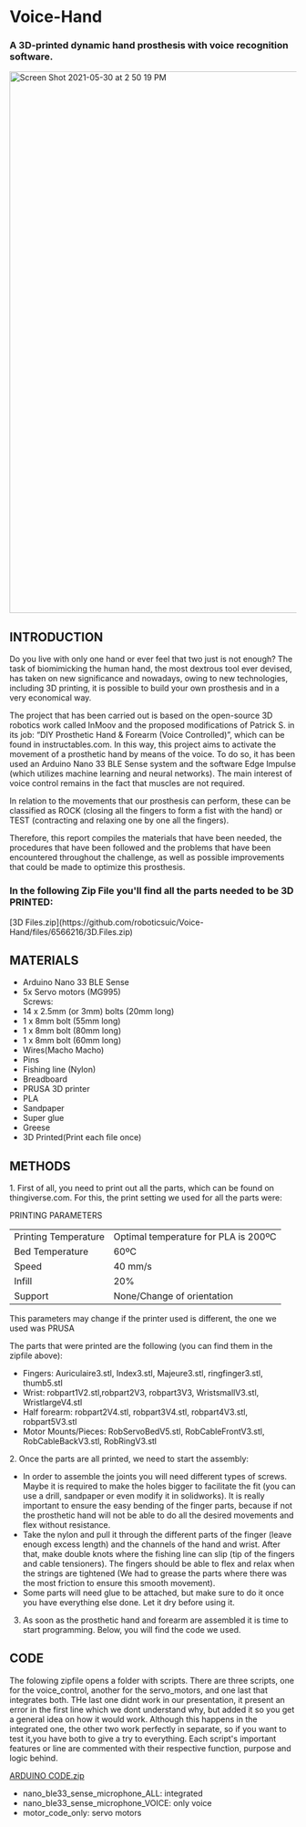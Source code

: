 # Voice-Hand
<h3>A 3D-printed dynamic hand prosthesis with voice recognition software.
</h3>
  <img width="950" alt="Screen Shot 2021-05-30 at 2 50 19 PM" src="https://user-images.githubusercontent.com/60470010/120104768-64f41c80-c156-11eb-8aee-cd612a9d6588.png">
<h2>
INTRODUCTION </h2>
<p>
Do you live with only one hand or ever feel that two just is not enough? The task of biomimicking the human hand, the most dextrous tool ever devised, has taken on new significance and nowadays, owing to new technologies, including 3D printing, it is possible to build your own prosthesis and in a very economical way. 

The project that has been carried out is based on the open-source 3D robotics work called InMoov and the proposed modifications of Patrick S. in its job: “DIY Prosthetic Hand & Forearm (Voice Controlled)”,  which can be found in instructables.com. In this way, this project aims to activate the movement of a prosthetic hand by means of the voice. To do so, it has been used an Arduino Nano 33 BLE Sense system and the software Edge Impulse (which utilizes machine learning and neural networks). The main interest of voice control remains in the fact that muscles are not required.

In relation to the movements that our prosthesis can perform, these can be classified as ROCK (closing all the fingers to form a fist with the hand) or TEST (contracting and relaxing one by one all the fingers). 

Therefore, this report compiles the materials that have been needed, the procedures that have been followed and the problems that have been encountered throughout the challenge, as well as possible improvements that could be made to optimize this prosthesis.</p>
<h3>
In the following Zip File you'll find all the parts needed to be 3D PRINTED:
</h3>
[3D Files.zip](https://github.com/roboticsuic/Voice-Hand/files/6566216/3D.Files.zip)


<h2> MATERIALS</h2>
<ul>
<li>Arduino Nano 33 BLE Sense</li>
<li>5x Servo motors (MG995)</li>
Screws:
<li>14 x 2.5mm (or 3mm) bolts (20mm long)</li>
<li>1 x 8mm bolt (55mm long)</li>
<li>1 x 8mm bolt (80mm long)</li>
<li>1 x 8mm bolt (60mm long)</li>
<li>Wires(Macho Macho)</li>
<li>Pins</li>
<li>Fishing line (Nylon)</li>
<li>Breadboard</li>
<li>PRUSA 3D printer</li>
<li>PLA</li>
<li>Sandpaper</li>
<li>Super glue</li>
<li>Greese</li>
<li>3D Printed(Print each file once)</li>
</ul>
  
<h2>METHODS</h2>
<p>1. First of all, you need to print out all the parts, which can be found on thingiverse.com. For this, the print setting we used for all the parts were:
</p>
<table>
<thead>
	<tr>
		PRINTING PARAMETERS
	</tr>
</thead>
<tbody>
	<tr>
		<td>Printing Temperature</td>
		<td>Optimal temperature for PLA is 200ºC</td>
	</tr>
	<tr>
		<td>Bed Temperature</td>
		<td>60ºC</td>
	</tr>
  	<tr>
		<td>Speed</td>
		<td>40 mm/s</td>
	</tr>
  	<tr>
		<td>Infill</td>
		<td>20%</td>
	</tr>
  	<tr>
		<td>Support</td>
		<td>None/Change of orientation</td>
	</tr>
</tbody>
</table>

<p>
This parameters may change if the printer used is different, the one we used was PRUSA 

The parts that were printed are the following (you can find them in the zipfile above):</p>
<ul>
	<li>Fingers: Auriculaire3.stl, Index3.stl, Majeure3.stl, ringfinger3.stl, thumb5.stl </li>
	<li> Wrist: robpart1V2.stl,robpart2V3, robpart3V3, WristsmallV3.stl, WristlargeV4.stl</li>
	<li> Half forearm: robpart2V4.stl, robpart3V4.stl, robpart4V3.stl, robpart5V3.stl</li>
	<li>Motor Mounts/Pieces: RobServoBedV5.stl, RobCableFrontV3.stl, RobCableBackV3.stl, RobRingV3.stl</li>
</ul>

<p>2. Once the parts are all printed, we need to start the assembly:

- In order to assemble the joints you will need different types of screws. Maybe it is required to make the holes bigger to facilitate the fit  (you can use a drill, sandpaper or even modify it in solidworks). It is really important to ensure the easy bending of the finger parts, because if not the prosthetic hand will not be able to do all the desired movements and flex without resistance. 
- Take the nylon and pull it through the different parts of the finger (leave enough excess length) and the channels of the hand and wrist. After that, make double knots where the fishing line can slip (tip of the fingers and cable tensioners). The fingers should be able to flex and relax when the strings are tightened (We had to grease the parts where there was the most friction to ensure this smooth movement).
- Some parts will need glue to be attached, but make sure to do it once you have everything else done. Let it dry before using it.

3. As soon as the prosthetic hand and forearm are assembled it is time to start programming. Below, you will find the code we used. 
	</p>

<h2> CODE</h2>

<p>
The folowing zipfile opens a folder with scripts. There are three scripts, one for the voice_control, another for the servo_motors, and one last that integrates both. THe last one didnt work in our presentation, it present an error in the first line which we dont understand why, but added it so you get a general idea on how it would work. Although this happens in the integrated one, the other two work perfectly in separate, so if you want to test it,you have both to give a try to everything. Each script's important features or line are commented with their respective function, purpose and logic behind. </p>

[ARDUINO CODE.zip](https://github.com/roboticsuic/Voice-Hand/files/6566481/ARDUINO.CODE.zip)
<ul>
	<li>nano_ble33_sense_microphone_ALL: integrated</li> 
	<li>nano_ble33_sense_microphone_VOICE: only voice</li>
	<li>motor_code_only: servo motors</li>
</ul>
